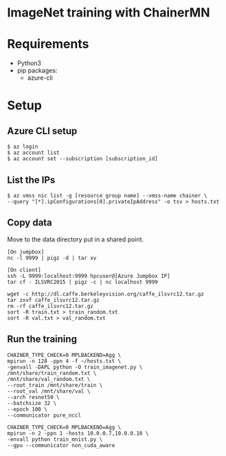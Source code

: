 ImageNet training with ChainerMN
================================

# Requirements

- Python3
- pip packages:
    - azure-cli

# Setup

## Azure CLI setup

```
$ az login
$ az account list
$ az account set --subscription [subscription_id]
```

## List the IPs

```
$ az vmss nic list -g [resource group name] --vmss-name chainer \
--query "[*].ipConfigurations[0].privateIpAddress" -o tsv > hosts.txt
```

## Copy data

Move to the data directory put in a shared point.

```
[On jumpbox]
nc -l 9999 | pigz -d | tar xv

[On client]
ssh -L 9999:localhost:9999 hpcuser@[Azure Jumpbox IP]
tar cf - ILSVRC2015 | pigz -c | nc localhost 9999
```

```
wget -c http://dl.caffe.berkeleyvision.org/caffe_ilsvrc12.tar.gz
tar zxvf caffe_ilsvrc12.tar.gz
rm -rf caffe_ilsvrc12.tar.gz
sort -R train.txt > train_random.txt
sort -R val.txt > val_random.txt
```

## Run the training

```
CHAINER_TYPE_CHECK=0 MPLBACKEND=Agg \
mpirun -n 128 -ppn 4 -f ~/hosts.txt \
-genvall -DAPL python -O train_imagenet.py \
/mnt/share/train_random.txt \
/mnt/share/val_random.txt \
--root_train /mnt/share/train \
--root_val /mnt/share/val \
--arch resnet50 \
--batchsize 32 \
--epoch 100 \
--communicator pure_nccl
```

```
CHAINER_TYPE_CHECK=0 MPLBACKEND=Agg \
mpirun -n 2 -ppn 1 -hosts 10.0.0.7,10.0.0.10 \
-envall python train_mnist.py \
--gpu --communicator non_cuda_aware
```
